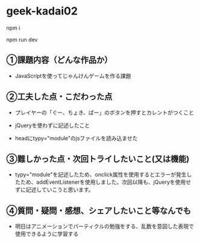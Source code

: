 # geek-kadai02
npm i

npm run dev

## ①課題内容（どんな作品か）

  - JavaScriptを使ってじゃんけんゲームを作る課題

## ②工夫した点・こだわった点

  - プレイヤーの「ぐー、ちょき、ぱー」のボタンを押すとカレントがつくこと

  - jQueryを使わずに記述したこと

  - headにtypy="module"のjsファイルを読み込ませた

## ③難しかった点・次回トライしたいこと(又は機能)

  - typy="module"を記述したため、onclick属性を使用するとエラーが発生したため、addEventListenerを使用しました。次回以降も、jQueryを使用せずに記述していこうと思います。

## ④質問・疑問・感想、シェアしたいこと等なんでも

  - 明日はアニメーションでパーティクルの勉強をする、乱数を意図した表現で使用できるように学習する





